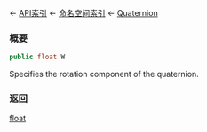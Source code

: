 ← [API索引](Api-Index) ← [命名空间索引](Namespace-Index) ← [Quaternion](VRageMath.Quaternion)

### 概要

```csharp
public float W
```

Specifies the rotation component of the quaternion.

### 返回

[float](https://docs.microsoft.com/en-us/dotnet/api/System.Single?view=netframework-4.6)

